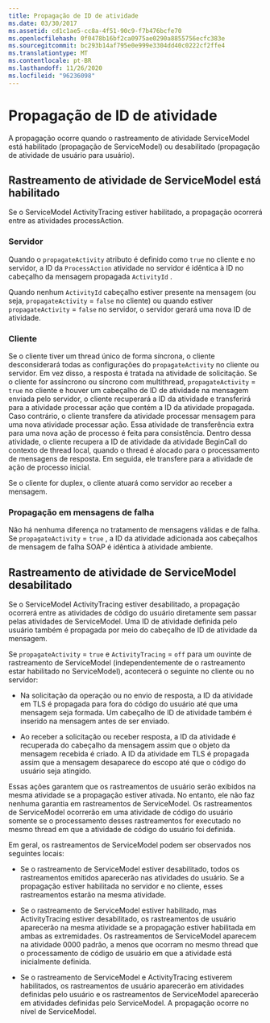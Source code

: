 ```yaml
---
title: Propagação de ID de atividade
ms.date: 03/30/2017
ms.assetid: cd1c1ae5-cc8a-4f51-90c9-f7b476bcfe70
ms.openlocfilehash: 0f0478b16bf2ca0975ae0290a8855756ecfc383e
ms.sourcegitcommit: bc293b14af795e0e999e3304dd40c0222cf2ffe4
ms.translationtype: MT
ms.contentlocale: pt-BR
ms.lasthandoff: 11/26/2020
ms.locfileid: "96236098"
---
```

# <a name="activity-id-propagation"></a>Propagação de ID de atividade

A propagação ocorre quando o rastreamento de atividade ServiceModel está habilitado (propagação de ServiceModel) ou desabilitado (propagação de atividade de usuário para usuário).  
  
## <a name="servicemodel-activity-tracing-is-enabled"></a>Rastreamento de atividade de ServiceModel está habilitado  

 Se o ServiceModel ActivityTracing estiver habilitado, a propagação ocorrerá entre as atividades processAction.  
  
### <a name="server"></a>Servidor  

 Quando o `propagateActivity` atributo é definido como `true` no cliente e no servidor, a ID da `ProcessAction` atividade no servidor é idêntica à ID no cabeçalho da mensagem propagada `ActivityId` .  
  
 Quando nenhum `ActivityId` cabeçalho estiver presente na mensagem (ou seja, `propagateActivity` = `false` no cliente) ou quando estiver `propagateActivity` = `false` no servidor, o servidor gerará uma nova ID de atividade.  
  
### <a name="client"></a>Cliente  

 Se o cliente tiver um thread único de forma síncrona, o cliente desconsiderará todas as configurações do `propagateActivity` no cliente ou servidor. Em vez disso, a resposta é tratada na atividade de solicitação. Se o cliente for assíncrono ou síncrono com multithread, `propagateActivity` = `true` no cliente e houver um cabeçalho de ID de atividade na mensagem enviada pelo servidor, o cliente recuperará a ID da atividade e transferirá para a atividade processar ação que contém a ID da atividade propagada. Caso contrário, o cliente transfere da atividade processar mensagem para uma nova atividade processar ação. Essa atividade de transferência extra para uma nova ação de processo é feita para consistência. Dentro dessa atividade, o cliente recupera a ID de atividade da atividade BeginCall do contexto de thread local, quando o thread é alocado para o processamento de mensagens de resposta. Em seguida, ele transfere para a atividade de ação de processo inicial.  
  
 Se o cliente for duplex, o cliente atuará como servidor ao receber a mensagem.  
  
### <a name="propagation-in-fault-messages"></a>Propagação em mensagens de falha  

 Não há nenhuma diferença no tratamento de mensagens válidas e de falha. Se `propagateActivity` = `true` , a ID da atividade adicionada aos cabeçalhos de mensagem de falha SOAP é idêntica à atividade ambiente.  
  
## <a name="servicemodel-activity-tracing-is-disabled"></a>Rastreamento de atividade de ServiceModel desabilitado  

 Se o ServiceModel ActivityTracing estiver desabilitado, a propagação ocorrerá entre as atividades de código do usuário diretamente sem passar pelas atividades de ServiceModel. Uma ID de atividade definida pelo usuário também é propagada por meio do cabeçalho de ID de atividade da mensagem.  
  
 Se `propagateActivity` = `true` e `ActivityTracing` = `off` para um ouvinte de rastreamento de ServiceModel (independentemente de o rastreamento estar habilitado no ServiceModel), acontecerá o seguinte no cliente ou no servidor:  
  
- Na solicitação da operação ou no envio de resposta, a ID da atividade em TLS é propagada para fora do código do usuário até que uma mensagem seja formada. Um cabeçalho de ID de atividade também é inserido na mensagem antes de ser enviado.  
  
- Ao receber a solicitação ou receber resposta, a ID da atividade é recuperada do cabeçalho da mensagem assim que o objeto da mensagem recebida é criado. A ID da atividade em TLS é propagada assim que a mensagem desaparece do escopo até que o código do usuário seja atingido.  
  
 Essas ações garantem que os rastreamentos de usuário serão exibidos na mesma atividade se a propagação estiver ativada. No entanto, ele não faz nenhuma garantia em rastreamentos de ServiceModel. Os rastreamentos de ServiceModel ocorrerão em uma atividade de código do usuário somente se o processamento desses rastreamentos for executado no mesmo thread em que a atividade de código do usuário foi definida.  
  
 Em geral, os rastreamentos de ServiceModel podem ser observados nos seguintes locais:  
  
- Se o rastreamento de ServiceModel estiver desabilitado, todos os rastreamentos emitidos aparecerão nas atividades do usuário. Se a propagação estiver habilitada no servidor e no cliente, esses rastreamentos estarão na mesma atividade.  
  
- Se o rastreamento de ServiceModel estiver habilitado, mas ActivityTracing estiver desabilitado, os rastreamentos de usuário aparecerão na mesma atividade se a propagação estiver habilitada em ambas as extremidades. Os rastreamentos de ServiceModel aparecem na atividade 0000 padrão, a menos que ocorram no mesmo thread que o processamento de código de usuário em que a atividade está inicialmente definida.  
  
- Se o rastreamento de ServiceModel e ActivityTracing estiverem habilitados, os rastreamentos de usuário aparecerão em atividades definidas pelo usuário e os rastreamentos de ServiceModel aparecerão em atividades definidas pelo ServiceModel. A propagação ocorre no nível de ServiceModel.
